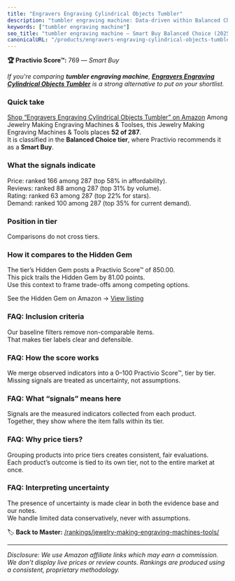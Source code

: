 ```yaml
---
title: "Engravers Engraving Cylindrical Objects Tumbler"
description: "tumbler engraving machine: Data-driven within Balanced Choice ranking using the Practivio Score™. Positioned by quality, value, demand, findability, momentum."
keywords: ["tumbler engraving machine"]
seo_title: "tumbler engraving machine — Smart Buy Balanced Choice (2025)"
canonicalURL: "/products/engravers-engraving-cylindrical-objects-tumbler-B0BP11B679/"
---
```


**🏆 Practivio Score™:** 769 — _Smart Buy_


*If you're comparing **tumbler engraving machine**, **[Engravers Engraving Cylindrical Objects Tumbler](https://www.amazon.com/dp/B0BP11B679?tag=practivio-20)** is a strong alternative to put on your shortlist.*
### Quick take
[Shop “Engravers Engraving Cylindrical Objects Tumbler” on Amazon](https://www.amazon.com/dp/B0BP11B679?tag=practivio-20)
Among Jewelry Making Engraving Machines & Toolses, this Jewelry Making Engraving Machines & Tools places **52 of 287**.  
It is classified in the **Balanced Choice tier**, where Practivio recommends it as a **Smart Buy**.

### What the signals indicate
Price: ranked 166 among 287 (top 58% in affordability).  
Reviews: ranked 88 among 287 (top 31% by volume).  
Rating: ranked 63 among 287 (top 22% for stars).  
Demand: ranked 100 among 287 (top 35% for current demand).

### Position in tier
Comparisons do not cross tiers.

### How it compares to the Hidden Gem
The tier’s Hidden Gem posts a Practivio Score™ of 850.00.  
This pick trails the Hidden Gem by 81.00 points.  
Use this context to frame trade-offs among competing options.  

See the Hidden Gem on Amazon → [View listing](https://www.amazon.com/dp/B01M1SJNVU?tag=practivio-20)

### FAQ: Inclusion criteria
Our baseline filters remove non-comparable items.  
That makes tier labels clear and defensible.

### FAQ: How the score works
We merge observed indicators into a 0–100 Practivio Score™, tier by tier.  
Missing signals are treated as uncertainty, not assumptions.

### FAQ: What “signals” means here
Signals are the measured indicators collected from each product.  
Together, they show where the item falls within its tier.

### FAQ: Why price tiers?
Grouping products into price tiers creates consistent, fair evaluations.  
Each product’s outcome is tied to its own tier, not to the entire market at once.

### FAQ: Interpreting uncertainty
The presence of uncertainty is made clear in both the evidence base and our notes.  
We handle limited data conservatively, never with assumptions.


🏷️ **Back to Master:** [/rankings/jewelry-making-engraving-machines-tools/](/rankings/jewelry-making-engraving-machines-tools/)

---
_Disclosure: We use Amazon affiliate links which may earn a commission. We don’t display live prices or review counts. Rankings are produced using a consistent, proprietary methodology._
